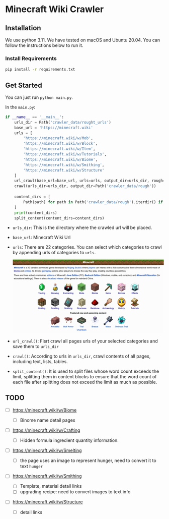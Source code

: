 # Minecraft Wiki Crawler

## Installation

We use python 3.11. We have tested on macOS and Ubuntu 20.04. You can follow the instructions below to run it.

### Install Requirements

```bash
pip install -r requirements.txt
```

## Get Started

You can just run `python main.py`.

In the `main.py`:

```python
if __name__ == '__main__':
    urls_dir = Path('crawler_data/rought_urls')
    base_url = 'https://minecraft.wiki'
    urls = [
        'https://minecraft.wiki/w/Mob',
        'https://minecraft.wiki/w/Block',
        'https://minecraft.wiki/w/Item',
        'https://minecraft.wiki/w/Tutorials',
        'https://minecraft.wiki/w/Biome',
        'https://minecraft.wiki/w/Smithing',
        'https://minecraft.wiki/w/Structure'
    ]
    url_crawl(base_url=base_url, urls=urls, output_dir=urls_dir, rough=True)
    crawl(urls_dir=urls_dir, output_dir=Path('crawler_data/rough'))
    
    content_dirs = [
        Path(path) for path in Path('crawler_data/rough').iterdir() if path.is_dir()
    ]
    print(content_dirs)
    split_content(content_dirs=content_dirs)
```

- `urls_dir`: This is the directory where the crawled url will be placed.

- `base_url`: Minecraft Wiki Url

- `urls`: There are 22 categories. You can select which categories to crawl by appending urls of categories to `urls`.

  ![web](./images/web.png)

- `url_crawl()`: Fisrt crawl all pages urls of your selected categories and save them to `urls_dir`

- `crawl()`: According to urls in `urls_dir`, crawl contents of all pages, including text, lists, tables.

- `split_content()`: It is used to split files whose word count exceeds the limit, splitting them in content blocks to ensure that the word count of each file after splitting does not exceed the limit as much as possible.

## TODO

- [ ] https://minecraft.wiki/w/Biome 

  - [ ] Binome name detail pages

- [ ] https://minecraft.wiki/w/Crafting

  - [ ] Hidden formula ingredient quantity information.

- [ ] https://minecraft.wiki/w/Smelting

  - [ ] the page uses an image to represent hunger, need to convert it to text `hunger`

- [ ] https://minecraft.wiki/w/Smithing 

  - [ ] Template, material detail links
  - [ ] upgrading recipe: need to convert images to text info 

- [ ] https://minecraft.wiki/w/Structure

  - [ ] detail links

  

